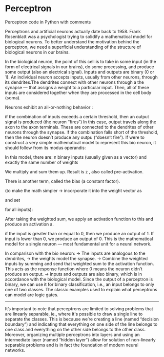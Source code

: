 # Perceptron
Perceptron code in Python with comments

Perceptrons and artificial neurons actually date back to 1958. Frank Rosenblatt was a psychologist trying to solidify a mathematical model for biological neurons. To better understand the motivation behind the perceptron, we need a superficial understanding of the structure of biological neurons in our brains.

In the biological neuron, the point of this cell is to take in some input (in the form of electrical signals in our brains), do some processing, and produce some output (also an electrical signal). Inputs and outputs are binary (0 or 1). An individual neuron accepts inputs, usually from other neurons, through its dendrites.The dendrites connect with other neurons through a the synapse — that assigns a weight to a particular input. Then, all of these inputs are considered together when they are processed in the cell body (soma).

Neurons exhibit an all-or-nothing behavior :

if the combination of inputs exceeds a certain threshold, then an output signal is produced (the neuron “fires”)
In this case, output travels along the axon to the axon terminals. These are connected to the dendrites of other neurons through the synapse.
If the combination falls short of the threshold, then the neuron doesn’t produce any outpu (“doesn’t fire”).
If were to construct a very simple mathematical model to represent this bio neuron, it should follow from its modus operandis:

In this model, there are:
n binary inputs (usually given as a vector) and
exactly the same number of weights

We multiply and sum them up. Result is z , also called pre-activation.

There is another term, called the bias (a constant factor).

(to make the math simpler → incorporate it into the weight vector as

and set

for all inputs):

After taking the weighted sum, we apply an activation function to this and produce an activation a.

if the input is greater than or equal to 0, then we produce an output of 1.
If input is lower than 0, we produce an output of 0.
This is the mathematical model for a single neuron — most fundamental unit for a neural network.

In comparison with the bio neuron:
→ The inputs are analogous to the dendrites,
→ the weights model the synapse.
→ Combine the weighted inputs by summing and send that weighted sum to the activation function. This acts as the response function where 0 means the neuron didn’t produce an output.
→ inputs and outputs are also binary, which is in accordance with the biological model.
Since the output of a perceptron is binary, we can use it for binary classification, i.e., an input belongs to only one of two classes. The classic examples used to explain what perceptrons can model are logic gates.

***

It’s important to note that perceptrons are limited to solving problems that are linearly separable, ie., where it's possible to draw a single line to separate the classes. This is because we’re creating a line (named “decision boundary”) and indicating that everything on one side of the line belongs to one class and everything on the other side belongs to the other class. Moreover, organizing multiple perceptrons into layers and using an intermediate layer (named “hidden layer”) allow for solution of non-linearly separable problems and is in fact the foundation of modern neural networks.
